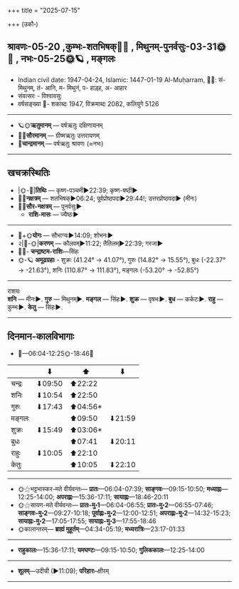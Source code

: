 +++
title = "2025-07-15"

+++
(उकौ॰)
## श्रावणः-05-20  ,कुम्भः-शतभिषक्🌛🌌  ,  मिथुनम्-पुनर्वसुः-03-31🌞🌌  ,  नभः-05-25🌞🪐  , मङ्गलः
- Indian civil date: 1947-04-24, Islamic: 1447-01-19 Al-Muḥarram, 🌌🌞: सं- मिथुनम्, तं- आनि, म- मिथुनं, प- हाड़्ह, अ- आहार
- संवत्सरः - विश्वावसुः
- वर्षसङ्ख्या 🌛- शकाब्दः 1947, विक्रमाब्दः 2082, कलियुगे 5126
___________________
- 🪐🌞**ऋतुमानम्** — वर्षऋतुः दक्षिणायनम्
- 🌌🌞**सौरमानम्** — ग्रीष्मऋतुः उत्तरायणम्
- 🌛**चान्द्रमानम्** — वर्षऋतुः श्रावणः (≈नभः)
___________________


## खचक्रस्थितिः
- |🌞-🌛|**तिथिः** — कृष्ण-पञ्चमी►22:39; कृष्ण-षष्ठी►  
- 🌌🌛**नक्षत्रम्** — शतभिषक्►06:24; पूर्वप्रोष्ठपदा►29:44!; उत्तरप्रोष्ठपदा► (मीनः)  
- 🌌🌞**सौर-नक्षत्रम्** — पुनर्वसुः►  
  - **राशि-मासः** — ज्यैष्ठः► 
___________________
- 🌛+🌞**योगः** — सौभाग्यः►14:09; शोभनः►  
- २|🌛-🌞|**करणम्** — कौलवम्►11:22; तैतिलम्►22:39; गरजा►  
- 🌌🌛- **चन्द्राष्टम-राशिः**—सिंहः  
- 🌞-🪐 **अमूढग्रहाः** - शुक्रः (41.24° → 41.07°), गुरुः (14.82° → 15.55°), बुधः (-22.37° → -21.63°), शनिः (110.87° → 111.83°), मङ्गलः (-53.20° → -52.85°)
___________________
राशयः  
**शनि** — मीनः►. **गुरु** — मिथुनम्►. **मङ्गल** — सिंहः►. **शुक्र** — वृषभः►. **बुध** — कर्कटः►. **राहु** — कुम्भः►. **केतु** — सिंहः►. 
___________________


## दिनमान-कालविभागाः
- 🌅—06:04-12:25🌞-18:46🌇  

|      |⬇     |⬆     |⬇     |
|------|-----|-----|------|
|चन्द्रः|⬇09:50 |⬆22:22 |     |
|शनिः   |⬇10:54 |⬆22:50 |     |
|गुरुः  |⬇17:43 |⬆04:56*|     |
|मङ्गलः |     |⬆09:50 |⬇21:59 |
|शुक्रः |⬇15:49 |⬆03:06*|     |
|बुधः   |     |⬆07:41 |⬇20:11 |
|राहुः  |⬇10:05 |⬆22:10 |     |
|केतुः  |     |⬆10:05 |⬇22:10 |
___________________
- 🌞⚝भट्टभास्कर-मते वीर्यवन्तः— **प्रातः**—06:04-07:39; **साङ्गवः**—09:15-10:50; **मध्याह्नः**—12:25-14:00; **अपराह्णः**—15:36-17:11; **सायाह्नः**—18:46-20:11  
- 🌞⚝सायण-मते वीर्यवन्तः— **प्रातः-मु॰1**—06:04-06:55; **प्रातः-मु॰2**—06:55-07:46; **साङ्गवः-मु॰2**—09:27-10:18; **पूर्वाह्णः-मु॰2**—12:00-12:51; **अपराह्णः-मु॰2**—14:32-15:23; **सायाह्नः-मु॰2**—17:05-17:55; **सायाह्नः-मु॰3**—17:55-18:46  
- 🌞कालान्तरम्— **ब्राह्मं मुहूर्तम्**—04:34-05:19; **मध्यरात्रिः**—23:17-01:33  
___________________
- **राहुकालः**—15:36-17:11; **यमघण्टः**—09:15-10:50; **गुलिककालः**—12:25-14:00  
___________________
- **शूलम्**—उदीची (►11:09); **परिहारः**–क्षीरम्  
___________________
